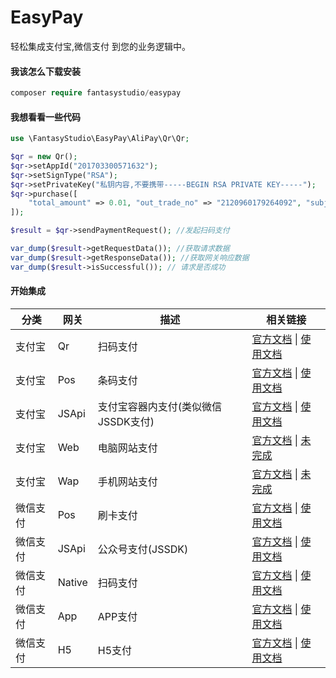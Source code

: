 # EasyPay

轻松集成支付宝,微信支付 到您的业务逻辑中。


#### 我该怎么下载安装

```php
composer require fantasystudio/easypay
```

#### 我想看看一些代码

```php
use \FantasyStudio\EasyPay\AliPay\Qr\Qr;

$qr = new Qr();
$qr->setAppId("201703300571632");
$qr->setSignType("RSA");
$qr->setPrivateKey("私钥内容,不要携带-----BEGIN RSA PRIVATE KEY-----");
$qr->purchase([
    "total_amount" => 0.01, "out_trade_no" => "2120960179264092", "subject" => "subjectaa"
]);

$result = $qr->sendPaymentRequest(); //发起扫码支付

var_dump($result->getRequestData()); //获取请求数据
var_dump($result->getResponseData()); //获取网关响应数据
var_dump($result->isSuccessful()); // 请求是否成功


```



#### 开始集成

| 分类   | 网关     | 描述           | 相关链接                                     |
| ---- | ------ | ------------ | ---------------------------------------- |
| 支付宝  | Qr     | 扫码支付         | [官方文档](https://docs.open.alipay.com/194/106078/) \| [使用文档](https://github.com/thefantasystudio/easypay/wiki/%E6%94%AF%E4%BB%98%E5%AE%9D-%E6%89%AB%E7%A0%81%E6%94%AF%E4%BB%98) |
| 支付宝  | Pos    | 条码支付         | [官方文档](https://docs.open.alipay.com/194/106039/) \| [使用文档](https://github.com/thefantasystudio/easypay/wiki/%E6%94%AF%E4%BB%98%E5%AE%9D-%E6%9D%A1%E7%A0%81%E6%94%AF%E4%BB%98) |
| 支付宝  | JSApi    | 支付宝容器内支付(类似微信JSSDK支付)         | [官方文档](https://docs.open.alipay.com/api_1/alipay.trade.create) \| [使用文档](https://github.com/thefantasystudio/easypay/wiki/%E6%94%AF%E4%BB%98%E5%AE%9D-%E5%AE%B9%E5%99%A8%E5%86%85%E6%94%AF%E4%BB%98) |
| 支付宝  | Web    | 电脑网站支付       | [官方文档](https://docs.open.alipay.com/270) \| [未完成]() |
| 支付宝  | Wap    | 手机网站支付       | [官方文档](https://docs.open.alipay.com/203) \| [未完成]() |
| 微信支付 | Pos    | 刷卡支付         | [官方文档](https://pay.weixin.qq.com/wiki/doc/api/micropay.php?chapter=5_1) \| [使用文档](https://github.com/thefantasystudio/easypay/wiki/%E5%BE%AE%E4%BF%A1-%E5%88%B7%E5%8D%A1%E6%94%AF%E4%BB%98) |
| 微信支付 | JSApi  | 公众号支付(JSSDK) | [官方文档](https://pay.weixin.qq.com/wiki/doc/api/jsapi.php?chapter=7_1) \| [使用文档](https://github.com/thefantasystudio/easypay/wiki/%E5%BE%AE%E4%BF%A1-%E5%85%AC%E4%BC%97%E5%8F%B7%E6%94%AF%E4%BB%98) |
| 微信支付 | Native | 扫码支付         | [官方文档](https://pay.weixin.qq.com/wiki/doc/api/native.php?chapter=6_1) \| [使用文档](https://github.com/thefantasystudio/easypay/wiki/%E5%BE%AE%E4%BF%A1-%E6%89%AB%E7%A0%81%E6%94%AF%E4%BB%98) |
| 微信支付 | App    | APP支付        | [官方文档](https://pay.weixin.qq.com/wiki/doc/api/app/app.php?chapter=8_1) \| [使用文档](https://github.com/thefantasystudio/easypay/wiki/%E5%BE%AE%E4%BF%A1-APP%E6%94%AF%E4%BB%98) |
| 微信支付 | H5     | H5支付         | [官方文档](https://pay.weixin.qq.com/wiki/doc/api/H5.php?chapter=15_1) \| [使用文档](https://github.com/thefantasystudio/easypay/wiki/%E5%BE%AE%E4%BF%A1-H5%E6%94%AF%E4%BB%98) |
